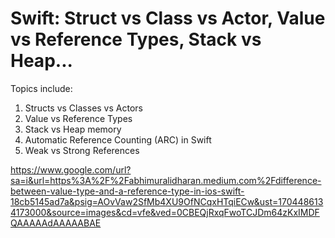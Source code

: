 Swift: Struct vs Class vs Actor, Value vs Reference Types, Stack vs Heap...
===========================================================================

Topics include:
1. Structs vs Classes vs Actors
2. Value vs Reference Types
3. Stack vs Heap memory
4. Automatic Reference Counting (ARC) in Swift
5. Weak vs Strong References


https://www.google.com/url?sa=i&url=https%3A%2F%2Fabhimuralidharan.medium.com%2Fdifference-between-value-type-and-a-reference-type-in-ios-swift-18cb5145ad7a&psig=AOvVaw2SfMb4XU9OfNCqxHTqiECw&ust=1704486134173000&source=images&cd=vfe&ved=0CBEQjRxqFwoTCJDm64zKxIMDFQAAAAAdAAAAABAE
